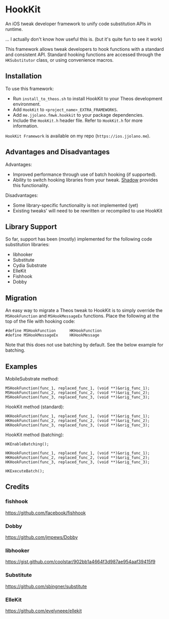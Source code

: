 # HookKit

An iOS tweak developer framework to unify code substitution APIs in runtime.

... I actually don't know how useful this is. (but it's quite fun to see it work)

This framework allows tweak developers to hook functions with a standard and consistent API. Standard hooking functions are accessed through the `HKSubstitutor` class, or using convenience macros.

## Installation

To use this framework:

* Run `install_to_theos.sh` to install HookKit to your Theos development environment.
* Add `HookKit` to `<project_name>_EXTRA_FRAMEWORKS`.
* Add `me.jjolano.fmwk.hookkit` to your package dependencies.
* Include the `HookKit.h` header file. Refer to `HookKit.h` for more information.

`HookKit Framework` is available on my repo (`https://ios.jjolano.me`).

## Advantages and Disadvantages

Advantages:

* Improved performance through use of batch hooking (if supported).
* Ability to switch hooking libraries from your tweak. [Shadow](https://github.com/jjolano/shadow) provides this functionality.

Disadvantages:

* Some library-specific functionality is not implemented (yet)
* Existing tweaks' will need to be rewritten or recompiled to use HookKit

## Library Support

So far, support has been (mostly) implemented for the following code substitution libraries:

* libhooker
* Substitute
* Cydia Substrate
* ElleKit
* Fishhook
* Dobby

## Migration

An easy way to migrate a Theos tweak to HookKit is to simply override the `MSHookFunction` and `MSHookMessageEx` functions. Place the following at the top of the file with hooking code:

```objc
#define MSHookFunction      HKHookFunction
#define MSHookMessageEx     HKHookMessage
```

Note that this does not use batching by default. See the below example for batching.

## Examples

MobileSubstrate method:

```objc
MSHookFunction(func_1, replaced_func_1, (void **)&orig_func_1);
MSHookFunction(func_2, replaced_func_2, (void **)&orig_func_2);
MSHookFunction(func_3, replaced_func_3, (void **)&orig_func_3);
```

HookKit method (standard):

```objc
HKHookFunction(func_1, replaced_func_1, (void **)&orig_func_1);
HKHookFunction(func_2, replaced_func_2, (void **)&orig_func_2);
HKHookFunction(func_3, replaced_func_3, (void **)&orig_func_3);
```

HookKit method (batching):

```objc
HKEnableBatching();

HKHookFunction(func_1, replaced_func_1, (void **)&orig_func_1);
HKHookFunction(func_2, replaced_func_2, (void **)&orig_func_2);
HKHookFunction(func_3, replaced_func_3, (void **)&orig_func_3);

HKExecuteBatch();
```

## Credits

### fishhook

<https://github.com/facebook/fishhook>

### Dobby

<https://github.com/jmpews/Dobby>

### libhooker

<https://gist.github.com/coolstar/902bb1a4664f3d987ae954aaf39415f9>

### Substitute

<https://github.com/sbingner/substitute>

### ElleKit

<https://github.com/evelyneee/ellekit>
